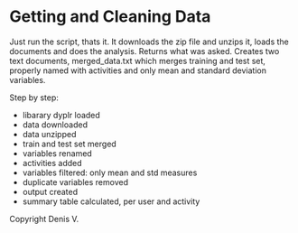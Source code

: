# Getting and Cleaning Data

Just run the script, thats it. It downloads the zip file and unzips it, loads the documents and does the analysis. 
Returns what was asked.
Creates two text documents, merged_data.txt which merges training and test set, properly named with activities and only mean and standard deviation variables.

Step by step:
- libarary dyplr loaded
- data downloaded
- data unzipped
- train and test set merged
- variables renamed
- activities added
- variables filtered: only mean and std measures
- duplicate variables removed
- output created
- summary table calculated, per user and activity


Copyright
Denis V.
